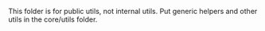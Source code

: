<!-- markdownlint-disable first-line-h1 -->

This folder is for public utils, not internal utils. Put generic helpers and other utils in the core/utils folder.
